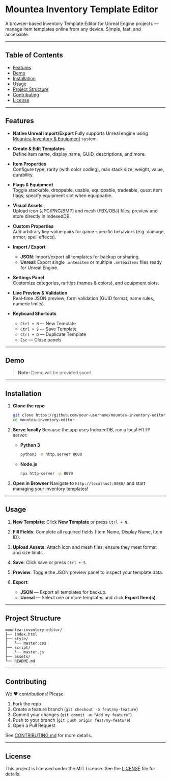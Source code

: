 # Mountea Inventory Template Editor

A browser-based Inventory Template Editor for Unreal Engine projects — manage item templates online from any device. Simple, fast, and accessible.

---

## Table of Contents

- [Features](#features)  
- [Demo](#demo)  
- [Installation](#installation)  
- [Usage](#usage)  
- [Project Structure](#project-structure)  
- [Contributing](#contributing)  
- [License](#license)  

---

## Features

- **Native Unreal import/Export**
  Fully supports Unreal engine using [Mountea Inventory & Equipment](https://github.com/Mountea-Framework/MounteaInventoryEquipment) system.

- **Create & Edit Templates**  
  Define item name, display name, GUID, descriptions, and more.  

- **Item Properties**  
  Configure type, rarity (with color coding), max stack size, weight, value, durability.  

- **Flags & Equipment**  
  Toggle stackable, droppable, usable, equippable, tradeable, quest item flags; specify equipment slot when equippable.  

- **Visual Assets**  
  Upload icon (JPG/PNG/BMP) and mesh (FBX/OBJ) files; preview and store directly in IndexedDB.  

- **Custom Properties**  
  Add arbitrary key-value pairs for game-specific behaviors (e.g. damage, armor, spell effects).  

- **Import / Export**  
  - **JSON**: Import/export all templates for backup or sharing.  
  - **Unreal**: Export single `.mnteaitem` or multiple `.mnteaitems` files ready for Unreal Engine.  

- **Settings Panel**  
  Customize categories, rarities (names & colors), and equipment slots.  

- **Live Preview & Validation**  
  Real-time JSON preview; form validation (GUID format, name rules, numeric limits).  

- **Keyboard Shortcuts**  
  - `Ctrl + N` — New Template  
  - `Ctrl + S` — Save Template  
  - `Ctrl + D` — Duplicate Template  
  - `Esc` — Close panels  

---

## Demo

> **Note:** Demo will be provided soon!

---

## Installation

1. **Clone the repo**

   ```bash
   git clone https://github.com/your-username/mountea-inventory-editor.git
   cd mountea-inventory-editor
   ```

2. **Serve locally**
   Because the app uses IndexedDB, run a local HTTP server:

   * **Python 3**

     ```bash
     python3 -m http.server 8080
     ```
   * **Node.js**

     ```bash
     npx http-server -p 8080
     ```

3. **Open in Browser**
   Navigate to `http://localhost:8080/` and start managing your inventory templates!

---

## Usage

1. **New Template**: Click **New Template** or press `Ctrl + N`.
2. **Fill Fields**: Complete all required fields (Item Name, Display Name, Item ID).
3. **Upload Assets**: Attach icon and mesh files; ensure they meet format and size limits.
4. **Save**: Click save or press `Ctrl + S`.
5. **Preview**: Toggle the JSON preview panel to inspect your template data.
6. **Export**:

   * **JSON** — Export all templates for backup.
   * **Unreal** — Select one or more templates and click **Export Item(s)**.

---

## Project Structure

```
mountea-inventory-editor/
├── index.html
├── style/
│   └── master.css
├── script/
│   └── master.js
├── assets/
└── README.md
```

---

## Contributing

We ❤️ contributions! Please:

1. Fork the repo
2. Create a feature branch (`git checkout -b feat/my-feature`)
3. Commit your changes (`git commit -m "Add my feature"`)
4. Push to your branch (`git push origin feat/my-feature`)
5. Open a Pull Request

See [CONTRIBUTING.md](CONTRIBUTING.md) for more details.

---

## License

This project is licensed under the MIT License. See the [LICENSE](LICENSE) file for details.
